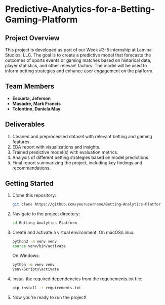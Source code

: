 # Predictive-Analytics-for-a-Betting-Gaming-Platform

## Project Overview
This project is developed as part of our Week #3-5 internship at Lamina Studios, LLC. The goal is to create a predictive model that forecasts the outcomes of sports events or gaming matches based on historical data, player statistics, and other relevant factors. The model will be used to inform betting strategies and enhance user engagement on the platform.

## Team Members
- **Escueta, Jeferson**
- **Masadre, Mark Francis**
- **Tolentino, Daniela May**

## Deliverables
1. Cleaned and preprocessed dataset with relevant betting and gaming features.
2. EDA report with visualizations and insights.
3. Trained predictive model(s) with evaluation metrics.
4. Analysis of different betting strategies based on model predictions.
5. Final report summarizing the project, including key findings and recommendations.

## Getting Started
1. Clone this repository:
   ```bash
   git clone https://github.com/yourusername/Betting-Analytics-Platform.git
2. Navigate to the project directory:
   ```bash
   cd Betting-Analytics-Platform
3. Create and activate a virtual environment:
   On macOS/Linux:
   ```bash
   python3 -m venv venv
   source venv/bin/activate
   ```
   On Windows:
   ```bash
   python -m venv venv
   venv\Scripts\activate
4. Install the required dependencies from the requirements.txt file:
   ```bash
   pip install -r requirements.txt
5. Now you're ready to run the project!

